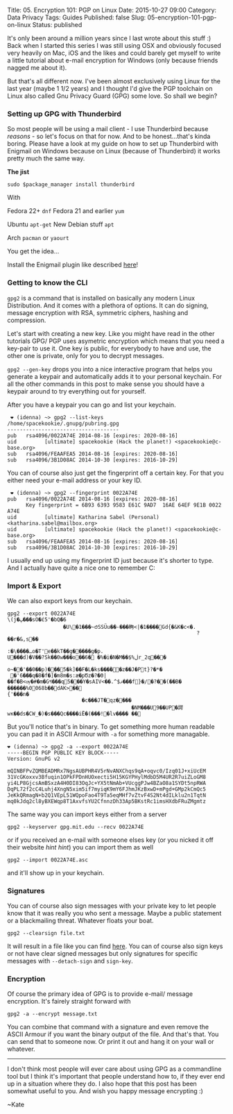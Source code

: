 Title: 05. Encryption 101: PGP on Linux
Date: 2015-10-27 09:00
Category: Data Privacy
Tags: Guides
Published: false
Slug: 05-encryption-101-pgp-on-linux
Status: published

It's only been around a million years since I last wrote about this stuff :) Back when I started this series I was still using OSX and obviously focused very heavily on Mac, iOS and the likes and could barely get myself to write a little tutorial about e-mail encryption for Windows (only because friends nagged me about it).

But that's all different now. I've been almost exclusively using Linux for the last year (maybe 1 1/2 years) and I thought I'd give the PGP toolchain on Linux also called Gnu Privacy Guard (GPG) some love. So shall we begin?

### Setting up GPG with Thunderbird

So most people will be using a mail client - I use Thunderbird because *reasons* - so let's focus on that for now. And to be honest...that's kinda boring. Please have a look at my guide on how to set up Thunderbird with Enigmail on Windows because on Linux (because of Thunderbird) it works pretty much the same way.

**The jist**

`sudo $package_manager install thunderbird`

With

Fedora 22+							`dnf`
Fedora 21 and earlier		`yum`

Ubuntu 									`apt-get`
New Debian stuff				`apt`

Arch										`pacman` or `yaourt`

You get the idea...

Install the Enigmail plugin like described [here](http://spacekookie.de/data-privacy/04-encryption-101-pgp-on-windows/)!

### Getting to know the CLI

`gpg2` is a command that is installed on basically any modern Linux Distribution. And it comes with a plethora of options. It can do signing, message encryption with RSA, symmetric ciphers, hashing and compression.

Let's start with creating a new key. Like you might have read in the other tutorials GPG/ PGP uses asymetric encryption which means that you need a key-pair to use it. One key is public, for everybody to have and use, the other one is private, only for you to decrypt messages.

`gpg2 --gen-key` drops you into a nice interactive program that helps you generate a keypair and automatically adds it to your personal keychain. For all the other commands in this post to make sense you should have a keypair around to try everything out for yourself.

After you have a keypair you can go and list your keychain.

```
 ❤ (idenna) ~> gpg2 --list-keys 
/home/spacekookie/.gnupg/pubring.gpg
------------------------------------
pub   rsa4096/0022A74E 2014-08-16 [expires: 2020-08-16]
uid         [ultimate] spacekookie (Hack the planet!) <spacekookie@c-base.org>
sub   rsa4096/FEAAFEA5 2014-08-16 [expires: 2020-08-16]
sub   rsa4096/3B1D08AC 2014-10-30 [expires: 2016-10-29]

```

You can of course also just get the fingerprint off a certain key. For that you either need your e-mail address or your key ID.

```
 ❤ (idenna) ~> gpg2 --fingerprint 0022A74E
pub   rsa4096/0022A74E 2014-08-16 [expires: 2020-08-16]
      Key fingerprint = 6B93 6393 9583 E61C 9AD7  16AE 64EF 9E1B 0022 A74E
uid         [ultimate] Katharina Sabel (Personal) <katharina.sabel@mailbox.org>
uid         [ultimate] spacekookie (Hack the planet!) <spacekookie@c-base.org>
sub   rsa4096/FEAAFEA5 2014-08-16 [expires: 2020-08-16]
sub   rsa4096/3B1D08AC 2014-10-30 [expires: 2016-10-29]
```

I usually end up using my fingerprint ID just because it's shorter to type. And I actually have quite a nice one to remember C:

### Import & Export

We can also export keys from our keychain.

```
gpg2 --export 0022A74E
\(j�ڀ���sO�έ5'�bQ�6
                  �U\�1���~ꢟSSÜu��-���䡘<|�1����Gd{�&K�c<�.
                                                             ?��r�&,s��
                                                                        :�\����ـo�T'e��kT��g�����g�p.
U���d)�V��?Sk��0w���o��6� �%�i�N�M��$%ڶr_2q���
                                                   o~��'��0��p)���5�k]��F�L�ks���ؙ��z��J�Pt}?�*�
 �'6���q�8�f�]�m8m�s:ӕ�pԾz�?�ϴ|��f�B<ѹ�#�m�Gߞ���q5���Y�sAIV<��.^$ޘ���f}�/�?��(��B�
������%0068b��dAK>��                                                                {'���n�
                        �c���JT�qz����
                                        �NM���U9��UP�諤wĸ��ds�CW_�)�s���Qc����iË�(���!�lv���� ��
```

But you'll notice that's in binary. To get something more human readable you can pad it in ASCII Armour with `-a` for something more managable.

```
❤ (idenna) ~> gpg2 -a --export 0022A74E
-----BEGIN PGP PUBLIC KEY BLOCK-----
Version: GnuPG v2

mQINBFPvZQMBEADMRx7NgsAUBPHR4V5rNvANXChqs9qA+oqvc0/Izq01J+xiUcEM
31VcGKoxxv3Bfuqin1OPkFPDnHUOxecti5H15KGYPHylMdbD5M4UR2R7uiZLoGM8
yi4LP8GjcsAmBSxzA4H0DI83OqJc+YX5tNmAb+VUcggPJw4BZaO8a1SYDt5npRWA
DqPL72f2cC4Luhj4XngN5xim5if7myiqK9mY6FJhmJKzBxwD+mPgd+GMp2kCmQc5
JeKkQRmagN+b2Q1VEpL51WQpoFao4T9Ta5eqMHf7vZtvF4S2Nt4dILklu2n1TqtN
mq0kJdq2cl8yBXEWqp8T1AxvfsYU2CfnnzDh33Ap5BKstRc1imsHXdbFRuZMgmtz
```

The same way you can import keys either from a server 
```
gpg2 --keyserver gpg.mit.edu --recv 0022A74E
``` 

or if you received an e-mail with someone elses key (or you nicked it off their website *hint hint*) you can import them as well 

```
gpg2 --import 0022A74E.asc
```
and it'll show up in your keychain.

### Signatures

You can of course also sign messages with your private key to let people know that it was really you who sent a message. Maybe a public statement or a blackmailing threat. Whatever floats your boat.

```
gpg2 --clearsign file.txt

```

It will result in a file like you can find [here](https://spacekookie.de/pgp/spacekookie-on-the-tubes.txt).
You can of course also sign keys or not have clear signed messages but only signatures for specific messages with `--detach-sign` and `sign-key`.

### Encryption

Of course the primary idea of GPG is to provide e-mail/ message encryption. It's fairely straight forward with
```
gpg2 -a --encrypt message.txt

```

You can combine that command with a signature and even remove the ASCII Armour if you want the binary output of the file.
And that's that. You can send that to someone now. Or print it out and hang it on your wall or whatever.

---

I don't think most people will ever care about using GPG as a commandline tool but I think it's important that people understand how to, if they ever end up in a situation where they do. I also hope that this post has been somewhat useful to you. And wish you happy message encrypting :)

~Kate